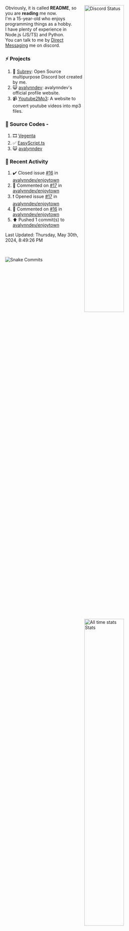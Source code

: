 <a href="https://discord.com/users/735059235141845003" target="_blank">
	<img width="50%" align="right" alt="Discord Status" src="https://lanyard.cnrad.dev/api/735059235141845003?bg=1f1f1f&borderRadius=5px">
</a>
<a href="https://wakatime.com/@Avalynn" target="_blank">
	<img width="50%" align="right" alt="All time stats Stats" src="https://github-readme-stats.vercel.app/api/wakatime?username=avalynn&border_radius=5px&theme=dark&bg_color=1f1f1f&border_color=1f1f1f&icon_color=58a6ff&show_icons=true&disable_animations=true&custom_title=All%20Time%20Stats&v=2\&layout=compact">
</a>

<div align="left">
Obviously, it is called <b>README</b>, so you are <b>reading</b> me now.<br> 
I'm a 15-year-old who enjoys programming things as a hobby. <br>
I have plenty of experience in Node.js (JS/TS) and Python.<br>
You can talk to me by <a href="https://discord.com/users/735059235141845003">Direct Messaging</a> me on discord.<br>
</div>

### ⚡ Projects
1. 🤖 [Subrey](https://github.com/bettercodehelp/Subrey): Open Source multipurpose Discord bot created by me.
2. 😺 [avalynndev](https://avalynn.vercel.app): avalynndev's official profile website.
3. 📹 [Youtube2Mp3](https://yt2mp3.is-an.app): A website to convert youtube videos into mp3 files.
<!--4. ✅ [Ecorn](website_link): A Ecommerce website made with nextjs for my beloved Sahasra-->

### 📄 Source Codes -
1. 🎞️ [Vegenta](https://github.com/InfiniteDevs/vegenta)
2. ✅ [EasyScript.ts](https://github.com/InfiniteDevs/Subrey)
3. 😺 [avalynndev](https://github.com/avalynndev/avalynn-web)

### 📄 Recent Activity

<!--RECENT_ACTIVITY:start-->
1. ✔️ Closed issue [#16](https://github.com/avalynndev/enjoytown/issues/16) in [avalynndev/enjoytown](https://github.com/avalynndev/enjoytown)<br>
2. 💬 Commented on [#17](https://github.com/avalynndev/enjoytown/issues/17#issuecomment-2136471892) in [avalynndev/enjoytown](https://github.com/avalynndev/enjoytown)<br>
3. ❗️ Opened issue [#17](https://github.com/avalynndev/enjoytown/issues/17) in [avalynndev/enjoytown](https://github.com/avalynndev/enjoytown)<br>
4. 💬 Commented on [#16](https://github.com/avalynndev/enjoytown/issues/16#issuecomment-2136467906) in [avalynndev/enjoytown](https://github.com/avalynndev/enjoytown)<br>
5. ⬆️ Pushed 1 commit(s) to [avalynndev/enjoytown](https://github.com/avalynndev/enjoytown)<br>
<!--RECENT_ACTIVITY:end-->

<!--RECENT_ACTIVITY:last_update-->
Last Updated: Thursday, May 30th, 2024, 8:49:26 PM
<!--RECENT_ACTIVITY:last_update_end-->

<br />

![Snake Commits](https://raw.githubusercontent.com/avalynndev/avalynndev/e7cc130b71cdb75f5598d2d6c3076f6aa0f2585b/github-contribution-grid-snake.svg)
